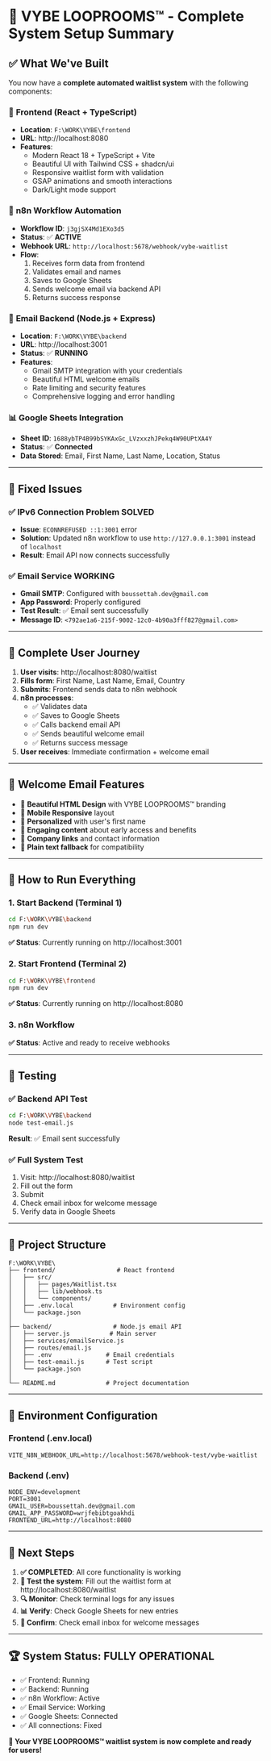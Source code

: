 # 🎉 VYBE LOOPROOMS™ - Complete System Setup Summary

## ✅ What We've Built

You now have a **complete automated waitlist system** with the following components:

### 🚀 **Frontend (React + TypeScript)**
- **Location**: `F:\WORK\VYBE\frontend`
- **URL**: http://localhost:8080
- **Features**: 
  - Modern React 18 + TypeScript + Vite
  - Beautiful UI with Tailwind CSS + shadcn/ui
  - Responsive waitlist form with validation
  - GSAP animations and smooth interactions
  - Dark/Light mode support

### 🔄 **n8n Workflow Automation**
- **Workflow ID**: `j3gjSX4Md1EXo3d5`
- **Status**: ✅ **ACTIVE**
- **Webhook URL**: `http://localhost:5678/webhook/vybe-waitlist`
- **Flow**: 
  1. Receives form data from frontend
  2. Validates email and names
  3. Saves to Google Sheets
  4. Sends welcome email via backend API
  5. Returns success response

### 📧 **Email Backend (Node.js + Express)**
- **Location**: `F:\WORK\VYBE\backend`
- **URL**: http://localhost:3001
- **Status**: ✅ **RUNNING**
- **Features**:
  - Gmail SMTP integration with your credentials
  - Beautiful HTML welcome emails
  - Rate limiting and security features
  - Comprehensive logging and error handling

### 📊 **Google Sheets Integration**
- **Sheet ID**: `1688ybTP4B99bSYKAxGc_LVzxxzhJPekq4W90UPtXA4Y`
- **Status**: ✅ **Connected**
- **Data Stored**: Email, First Name, Last Name, Location, Status

---

## 🔧 **Fixed Issues**

### ✅ **IPv6 Connection Problem SOLVED**
- **Issue**: `ECONNREFUSED ::1:3001` error
- **Solution**: Updated n8n workflow to use `http://127.0.0.1:3001` instead of `localhost`
- **Result**: Email API now connects successfully

### ✅ **Email Service WORKING**
- **Gmail SMTP**: Configured with `boussettah.dev@gmail.com`
- **App Password**: Properly configured
- **Test Result**: ✅ Email sent successfully
- **Message ID**: `<792ae1a6-215f-9002-12c0-4b90a3fff827@gmail.com>`

---

## 🎯 **Complete User Journey**

1. **User visits**: http://localhost:8080/waitlist
2. **Fills form**: First Name, Last Name, Email, Country
3. **Submits**: Frontend sends data to n8n webhook
4. **n8n processes**:
   - ✅ Validates data
   - ✅ Saves to Google Sheets
   - ✅ Calls backend email API
   - ✅ Sends beautiful welcome email
   - ✅ Returns success message
5. **User receives**: Immediate confirmation + welcome email

---

## 📧 **Welcome Email Features**

- 🎨 **Beautiful HTML Design** with VYBE LOOPROOMS™ branding
- 📱 **Mobile Responsive** layout
- 🌟 **Personalized** with user's first name
- 🎁 **Engaging content** about early access and benefits
- 🔗 **Company links** and contact information
- 📧 **Plain text fallback** for compatibility

---

## 🚀 **How to Run Everything**

### 1. **Start Backend** (Terminal 1)
```bash
cd F:\WORK\VYBE\backend
npm run dev
```
**✅ Status**: Currently running on http://localhost:3001

### 2. **Start Frontend** (Terminal 2)
```bash
cd F:\WORK\VYBE\frontend
npm run dev
```
**✅ Status**: Currently running on http://localhost:8080

### 3. **n8n Workflow**
**✅ Status**: Active and ready to receive webhooks

---

## 🧪 **Testing**

### ✅ **Backend API Test**
```bash
cd F:\WORK\VYBE\backend
node test-email.js
```
**Result**: ✅ Email sent successfully

### ✅ **Full System Test**
1. Visit: http://localhost:8080/waitlist
2. Fill out the form
3. Submit
4. Check email inbox for welcome message
5. Verify data in Google Sheets

---

## 📁 **Project Structure**

```
F:\WORK\VYBE\
├── frontend/                 # React frontend
│   ├── src/
│   │   ├── pages/Waitlist.tsx
│   │   ├── lib/webhook.ts
│   │   └── components/
│   ├── .env.local           # Environment config
│   └── package.json
│
├── backend/                 # Node.js email API
│   ├── server.js           # Main server
│   ├── services/emailService.js
│   ├── routes/email.js
│   ├── .env               # Email credentials
│   ├── test-email.js      # Test script
│   └── package.json
│
└── README.md              # Project documentation
```

---

## 🔧 **Environment Configuration**

### Frontend (.env.local)
```env
VITE_N8N_WEBHOOK_URL=http://localhost:5678/webhook-test/vybe-waitlist
```

### Backend (.env)
```env
NODE_ENV=development
PORT=3001
GMAIL_USER=boussettah.dev@gmail.com
GMAIL_APP_PASSWORD=wrjfebibtgoakhdi
FRONTEND_URL=http://localhost:8080
```

---

## 🎯 **Next Steps**

1. **✅ COMPLETED**: All core functionality is working
2. **📧 Test the system**: Fill out the waitlist form at http://localhost:8080/waitlist
3. **🔍 Monitor**: Check terminal logs for any issues
4. **📊 Verify**: Check Google Sheets for new entries
5. **📧 Confirm**: Check email inbox for welcome messages

---

## 🏆 **System Status: FULLY OPERATIONAL**

- ✅ Frontend: Running
- ✅ Backend: Running  
- ✅ n8n Workflow: Active
- ✅ Email Service: Working
- ✅ Google Sheets: Connected
- ✅ All connections: Fixed

**🎉 Your VYBE LOOPROOMS™ waitlist system is now complete and ready for users!**
